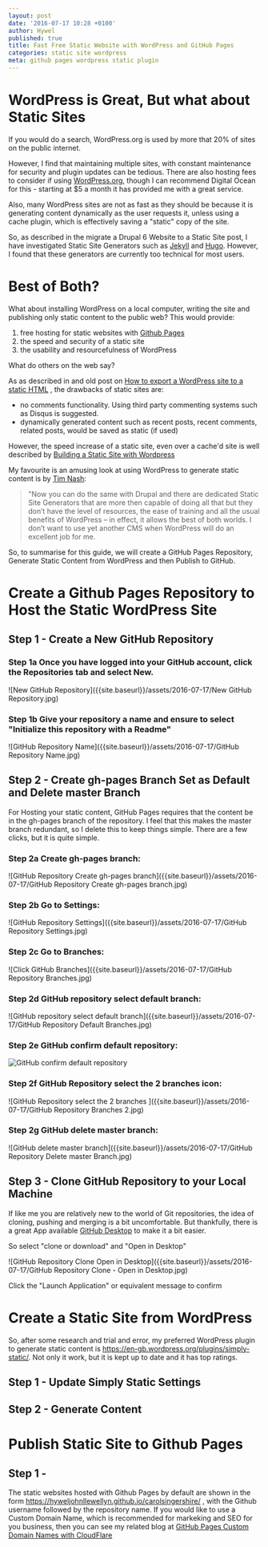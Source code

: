 ```yaml
---
layout: post
date: '2016-07-17 10:28 +0100'
author: Hywel
published: true
title: Fast Free Static Website with WordPress and GitHub Pages
categories: static site wordpress
meta: github pages wordpress static plugin
---
```

# WordPress is Great, But what about Static Sites

If you would do a search, WordPress.org is used by more that 20% of sites on the public internet.  

However, I find that maintaining multiple sites, with constant maintenance for security and plugin updates can be tedious.  There are also hosting fees to consider if using [WordPress.org](https://wordpress.org/), though I can recommend Digital Ocean for this - starting at $5 a month it has provided me with a great service.

Also, many WordPress sites are not as fast as they should be because it is generating content dynamically as the user requests it, unless using a cache plugin, which is effectively saving a "static" copy of the site.

So, as described in the migrate a Drupal 6 Website to a Static Site post, I have  investigated Static Site Generators such as [Jekyll](https://jekyllrb.com/) and [Hugo](http://gohugo.io/).   However, I found that these generators are currently too technical for most users.

# Best of Both?

What about installing WordPress on a local computer, writing the site and publishing only static content to the public web?  This would provide:

1. free hosting for static websites with [Github Pages](https://pages.github.com/)
2. the speed and security of a static site
3. the usability and resourcefulness of WordPress

What do others on the web say?

As as described in and old post on [How to export a WordPress site to a static HTML](https://www.quora.com/How-do-you-export-a-WordPress-site-to-a-static-HTML/) , the drawbacks of static sites are:

- no comments functionality. Using third party commenting systems such as Disqus is suggested.
- dynamically generated content such as recent posts, recent comments, related posts, would be saved as static (if used)

However, the speed increase of a static site, even over a cache'd site is well described by [Building a Static Site with Wordpress](https://www.futurehosting.com/blog/building-a-static-site-with-wordpress/) 

My favourite is an amusing look at using WordPress to generate static content is by [Tim Nash](https://timnash.co.uk/using-wordpress-static-site-generator/):

> "Now you can do the same with Drupal and there are dedicated Static Site Generators that are more then capable of doing all that but they don’t have the level of resources, the ease of training and all the usual benefits of WordPress – in effect, it allows the best of both worlds. I don’t want to use yet another CMS when WordPress will do an excellent job for me.

So, to summarise for this guide, we will create a GitHub Pages Repository, Generate Static Content from WordPress and then Publish to GitHub.

# Create a Github Pages Repository to Host the Static WordPress Site 

## Step 1 - Create a New GitHub Repository

### Step 1a Once you have logged into your GitHub account, click the Repositories tab and select New.

![New GitHub Repository]({{site.baseurl}}/assets/2016-07-17/New GitHub Repository.jpg)

### Step 1b Give your repository a name and ensure to select "Initialize this repository with a Readme"

![GitHub Repository Name]({{site.baseurl}}/assets/2016-07-17/GitHub Repository Name.jpg)

## Step 2 - Create gh-pages Branch Set as Default and Delete master Branch

For Hosting your static content, GitHub Pages requires that the content be in the gh-pages branch of the repository.  I feel that this makes the master branch redundant, so I delete this to keep things simple.  There are a few clicks, but it is quite simple.

### Step 2a Create gh-pages branch:

![GitHub Repository Create gh-pages branch]({{site.baseurl}}/assets/2016-07-17/GitHub Repository Create gh-pages branch.jpg)

### Step 2b Go to Settings:

![GitHub Repository Settings]({{site.baseurl}}/assets/2016-07-17/GitHub Repository Settings.jpg)

### Step 2c Go to Branches:

![Click GitHub Branches]({{site.baseurl}}/assets/2016-07-17/GitHub Repository Branches.jpg)

### Step 2d GitHub repository select default branch:

![GitHub repository select default branch]({{site.baseurl}}/assets/2016-07-17/GitHub Repository Default Branches.jpg)

### Step 2e GitHub confirm default repository:

![GitHub confirm default repository]({{site.baseurl}}/assets/2016-07-17/GitHub%20Repository%20Default%20Branch%20Confirm.jpg)

### Step 2f GitHub Repository select the 2 branches icon:

![GitHub Repository select the 2 branches ]({{site.baseurl}}/assets/2016-07-17/GitHub Repository Branches 2.jpg)

### Step 2g GitHub delete master branch:

![GitHub delete master branch]({{site.baseurl}}/assets/2016-07-17/GitHub Repository Delete master Branch.jpg)


## Step 3 - Clone GitHub Repository to your Local Machine 

If like me you are relatively new to the world of Git repositories, the idea of cloning, pushing and merging is a bit uncomfortable.  But thankfully, there is a great App available [GitHub Desktop](https://desktop.github.com/) to make it a bit easier.  

So select "clone or download" and "Open in Desktop"

![GitHub Repository Clone Open in Desktop]({{site.baseurl}}/assets/2016-07-17/GitHub Repository Clone - Open in Desktop.jpg)

Click the "Launch Application" or equivalent message to confirm

# Create a Static Site from WordPress

So, after some research and trial and error, my preferred WordPress plugin to generate static content is https://en-gb.wordpress.org/plugins/simply-static/.  Not only it work, but it is kept up to date and it has top ratings.

## Step 1 - Update Simply Static Settings

## Step 2 - Generate Content

# Publish Static Site to Github Pages

## Step 1 - 

The static websites hosted with Github Pages by default are shown in the form https://hyweljohnllewellyn.github.io/carolsingershire/ , with the Github username followed by the repository name. If you would like to use a Custom Domain Name, which is recommended for markeking and SEO for you business, then you can see my related blog at [GitHub Pages Custom Domain Names with CloudFlare](http://www.hywel.me/static/sites/2015/12/06/github-pages-custom-domain-names-with-cloudflare.html)